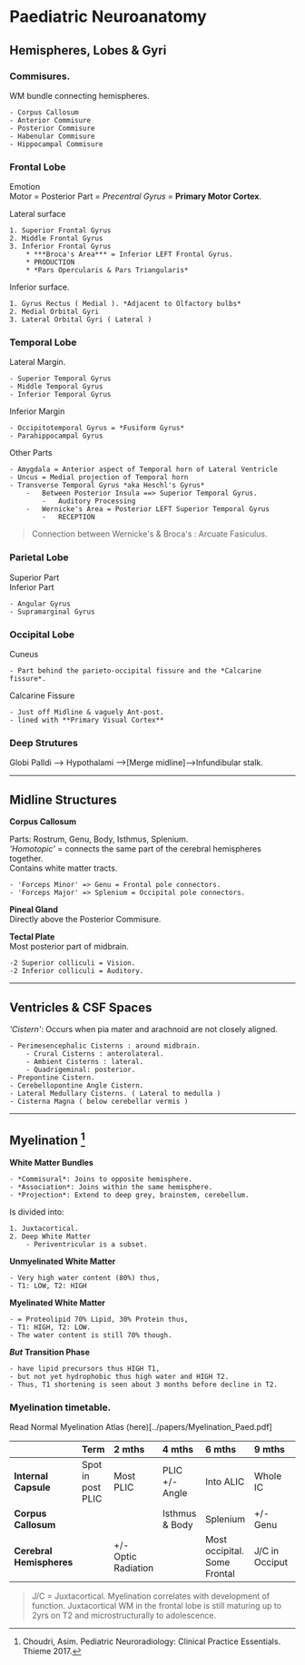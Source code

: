 # Paediatric Neuroanatomy

## Hemispheres, Lobes & Gyri

### Commisures.

WM bundle connecting hemispheres.  

    - Corpus Callosum  
    - Anterior Commisure  
    - Posterior Commisure  
    - Habenular Commisure  
    - Hippocampal Commisure 

### Frontal Lobe  

Emotion  
Motor = Posterior Part = *Precentral Gyrus* = **Primary Motor Cortex**.  

Lateral surface  

    1. Superior Frontal Gyrus  
    2. Middle Frontal Gyrus  
    3. Inferior Frontal Gyrus    
        * ***Broca's Area*** = Inferior LEFT Frontal Gyrus.   
        * PRODUCTION    
        * *Pars Opercularis & Pars Triangularis*    

Inferior surface.  

    1. Gyrus Rectus ( Medial ). *Adjacent to Olfactory bulbs*  
    2. Medial Orbital Gyri   
    3. Lateral Orbital Gyri ( Lateral ) 

### Temporal Lobe 

Lateral Margin.  

    - Superior Temporal Gyrus  
    - Middle Temporal Gyrus  
    - Inferior Temporal Gyrus    
Inferior Margin  

    - Occipitotemporal Gyrus = *Fusiform Gyrus*  
    - Parahippocampal Gyrus 

Other Parts  

    - Amygdala = Anterior aspect of Temporal horn of Lateral Ventricle  
    - Uncus = Medial projection of Temporal horn  
    - Transverse Temporal Gyrus *aka Heschl's Gyrus*  
	    -	Between Posterior Insula ==> Superior Temporal Gyrus.   
	        -	Auditory Processing  
	    -   Wernicke's Area = Posterior LEFT Superior Temporal Gyrus   
		    -	RECEPTION  
> Connection between Wernicke's & Broca's : Arcuate Fasiculus.

### Parietal Lobe 

Superior Part  
Inferior Part  

    - Angular Gyrus  
    - Supramarginal Gyrus   

### Occipital Lobe  

Cuneus  

    - Part behind the parieto-occipital fissure and the *Calcarine fissure*.  
Calcarine Fissure  

    - Just off Midline & vaguely Ant-post. 
    - lined with **Primary Visual Cortex**  

### Deep Strutures   
  
Globi Palldi --> Hypothalami -->[Merge midline]-->Infundibular stalk.  

---

## Midline Structures  

**Corpus Callosum**  

Parts: Rostrum, Genu, Body, Isthmus, Splenium.   
*'Homotopic'* = connects the same part of the cerebral hemispheres together.  
Contains white matter tracts.  

    - 'Forceps Minor' => Genu = Frontal pole connectors. 
    - 'Forceps Major' => Splenium = Occipital pole connectors.  

**Pineal Gland**  
Directly above the Posterior Commisure.  

**Tectal Plate**  
Most posterior part of midbrain.  

    -2 Superior colliculi = Vision.  
    -2 Inferior colliculi = Auditory.  


---

## Ventricles & CSF Spaces  

*'Cistern'*: Occurs when pia mater and arachnoid are not closely aligned.  

    - Perimesencephalic Cisterns : around midbrain.  
	    - Crural Cisterns : anterolateral.   
	    - Ambient Cisterns : lateral.   
	    - Quadrigeminal: posterior.  
    - Prepontine Cistern.  
    - Cerebellopontine Angle Cistern.  
    - Lateral Medullary Cisterns. ( Lateral to medulla )  
    - Cisterna Magna ( below cerebellar vermis )   

---
## Myelination [^Choudri2017]

[^Choudri2017]:Choudri, Asim. Pediatric Neuroradiology: Clinical Practice
	Essentials. Thieme 2017.

**White Matter Bundles**  

    - *Commisural*: Joins to opposite hemisphere.  
    - *Association*: Joins within the same hemisphere.  
    - *Projection*: Extend to deep grey, brainstem, cerebellum.    

Is divided into:  

    1. Juxtacortical.  
    2. Deep White Matter   
	    - Periventricular is a subset.  

**Unmyelinated White Matter**   

    - Very high water content (80%) thus,  
    - T1: LOW, T2: HIGH   

**Myelinated White Matter**  

    - = Proteolipid 70% Lipid, 30% Protein thus,  
    - T1: HIGH, T2: LOW.  
    - The water content is still 70% though.  

***But*** **Transition Phase**  

    - have lipid precursors thus HIGH T1,   
    - but not yet hydrophobic thus high water and HIGH T2.  
    - Thus, T1 shortening is seen about 3 months before decline in T2.  

### Myelination timetable.  

Read Normal Myelination Atlas (here)[../papers/Myelination_Paed.pdf]  

| | Term | 2 mths | 4 mths | 6 mths | 9 mths | 12mths | 18mths
|:---|:---|:---|:---|:---|:---|:---|:---
| **Internal Capsule** | Spot in post PLIC | Most PLIC | PLIC +/- Angle | Into ALIC | Whole IC |  |
| **Corpus Callosum** | | | Isthmus & Body | Splenium | +/- Genu | Whole Genu | 
| **Cerebral Hemispheres** | | +/- Optic Radiation | | Most occipital. Some Frontal | J/C in Occiput | J/C in Frontal | T2 high in J/C Frontal.  

> J/C = Juxtacortical. 
> Myelination correlates with development of function. 
> Juxtacortical WM in the frontal lobe is still maturing up to 2yrs on T2 and microstructurally to adolescence.
